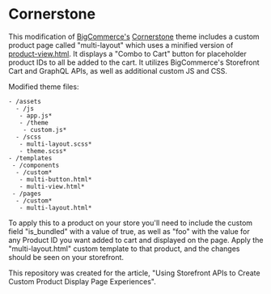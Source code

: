 # Cornerstone
This modification of [BigCommerce's](https://github.com/bigcommerce/) [Cornerstone](https://github.com/bigcommerce/cornerstone) theme includes a custom product page called "multi-layout" which uses a minified version of [product-view.html](https://github.com/bigcommerce/cornerstone/blob/master/templates/components/products/product-view.html). It displays a "Combo to Cart" button for placeholder product IDs to all be added to the cart. It utilizes BigCommerce's Storefront Cart and GraphQL APIs, as well as additional custom JS and CSS.

Modified theme files:
```
- /assets
  - /js
   - app.js*
   - /theme
    - custom.js*
  - /scss
   - multi-layout.scss*
   - theme.scss*
- /templates
 - /components
  - /custom*
   - multi-button.html*
   - multi-view.html*
 - /pages
  - /custom*
   - multi-layout.html*
```

To apply this to a product on your store you'll need to include the custom field "is_bundled" with a value of true, as well as "foo" with the value for any Product ID you want added to cart and displayed on the page. Apply the "multi-layout.html" custom template to that product, and the changes should be seen on your storefront.

This repository was created for the article, "Using Storefront APIs to Create Custom Product Display Page Experiences".
